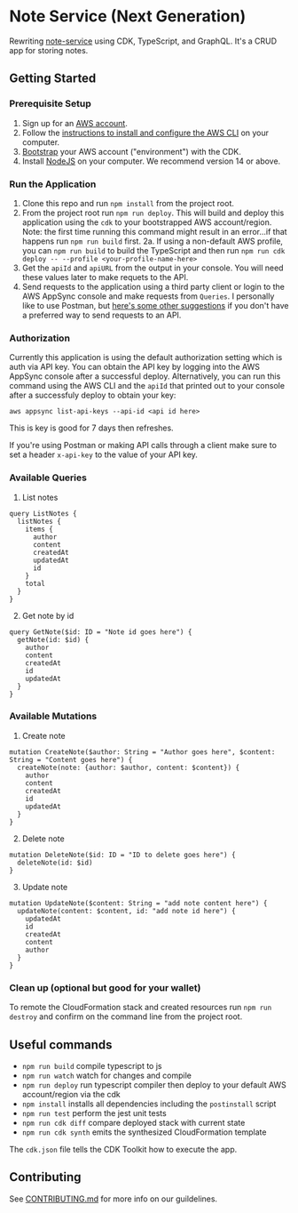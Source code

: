 # Note Service (Next Generation)

Rewriting [note-service](https://github.com/deeheber/note-service) using CDK, TypeScript, and GraphQL. It's a CRUD app for storing notes.

## Getting Started

### Prerequisite Setup

1. Sign up for an [AWS account](https://aws.amazon.com/console/).
2. Follow the [instructions to install and configure the AWS CLI](https://docs.aws.amazon.com/cli/latest/userguide/cli-chap-install.html) on your computer.
3. [Bootstrap](https://docs.aws.amazon.com/cdk/latest/guide/bootstrapping.html) your AWS account ("environment") with the CDK.
4. Install [NodeJS](https://nodejs.org/en/) on your computer. We recommend version 14 or above.

### Run the Application

1. Clone this repo and run `npm install` from the project root.
2. From the project root run `npm run deploy`. This will build and deploy this application using the `cdk` to your bootstrapped AWS account/region. Note: the first time running this command might result in an error...if that happens run `npm run build` first.
   2a. If using a non-default AWS profile, you can `npm run build` to build the TypeScript and then run `npm run cdk deploy -- --profile <your-profile-name-here>`
3. Get the `apiId` and `apiURL` from the output in your console. You will need these values later to make requets to the API.
4. Send requests to the application using a third party client or login to the AWS AppSync console and make requests from `Queries`. I personally like to use Postman, but [here's some other suggestions](https://www.apollographql.com/blog/graphql/examples/4-simple-ways-to-call-a-graphql-api/) if you don't have a preferred way to send requests to an API.

### Authorization

Currently this application is using the default authorization setting which is auth via API key. You can obtain the API key by logging into the AWS AppSync console after a successful deploy. Alternatively, you can run this command using the AWS CLI and the `apiId` that printed out to your console after a successfuly deploy to obtain your key:

```
aws appsync list-api-keys --api-id <api id here>
```

This is key is good for 7 days then refreshes.

If you're using Postman or making API calls through a client make sure to set a header `x-api-key` to the value of your API key.

### Available Queries

1. List notes

```
query ListNotes {
  listNotes {
    items {
      author
      content
      createdAt
      updatedAt
      id
    }
    total
  }
}
```

2. Get note by id

```
query GetNote($id: ID = "Note id goes here") {
  getNote(id: $id) {
    author
    content
    createdAt
    id
    updatedAt
  }
}
```

### Available Mutations

1. Create note

```
mutation CreateNote($author: String = "Author goes here", $content: String = "Content goes here") {
  createNote(note: {author: $author, content: $content}) {
    author
    content
    createdAt
    id
    updatedAt
  }
}
```

2. Delete note

```
mutation DeleteNote($id: ID = "ID to delete goes here") {
  deleteNote(id: $id)
}
```

3. Update note

```
mutation UpdateNote($content: String = "add note content here") {
  updateNote(content: $content, id: "add note id here") {
    updatedAt
    id
    createdAt
    content
    author
  }
}
```

### Clean up (optional but good for your wallet)

To remote the CloudFormation stack and created resources run `npm run destroy` and confirm on the command line from the project root.

## Useful commands

- `npm run build` compile typescript to js
- `npm run watch` watch for changes and compile
- `npm run deploy` run typescript compiler then deploy to your default AWS account/region via the cdk
- `npm install` installs all dependencies including the `postinstall` script
- `npm run test` perform the jest unit tests
- `npm run cdk diff` compare deployed stack with current state
- `npm run cdk synth` emits the synthesized CloudFormation template

The `cdk.json` file tells the CDK Toolkit how to execute the app.

## Contributing

See [CONTRIBUTING.md](https://github.com/deeheber/note-service-next-generation/blob/main/CONTRIBUTING.md) for more info on our guildelines.
